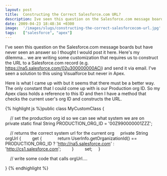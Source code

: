 ```yaml
---
layout: post
title:  Constructing the Correct Salesforce.com URL?
description: Ive seen this question on the Salesforce.com message boards but have never seen an answer so I thought I would post it here. Heres my dilemma... we are writing some customization that requires us to construct the URL to a Salesforce.com record (e.g. https-//na5.salesforce.com/02u300000000ACi) and send it via email. Ive seen a solution to this using Visualforce but never in Apex. Here is what I came up with but it seems that there must be a better way. The only constant that I could come up with 
date: 2009-04-23 18:48:34 +0300
image:  '/images/slugs/constructing-the-correct-salesforcecom-url.jpg'
tags:   ["salesforce", "apex"]
---
```

<p>I've seen this question on the Salesforce.com message boards but have never seen an answer so I thought I would post it here. Here's my dilemma... we are writing some customization that requires us to construct the URL to a Salesforce.com record (e.g. <a href="https://na5.salesforce.com/02u300000000ACi">https://na5.salesforce.com/02u300000000ACi</a>) and send it via email. I've seen a solution to this using Visualforce but never in Apex.</p>
<p>Here is what I came up with but it seems that there must be a better way. The only constant that I could come up with is our Production org ID. So my Apex class holds a reference to this ID and then I have a method that checks the current user's org ID and constructs the URL.</p>
{% highlight js %}public class MyCustomClass {

    // set the production org id so we can see what system we are on
    private static final String PRODUCTION_ORG_ID = '00Z990000001ZZZ';

    // returns the correct system url for the current org
    private String orgUrl {
        get {
            return UserInfo.getOrganizationId() == PRODUCTION_ORG_ID ? 'http://na5.salesforce.com' : 'http://cs1.salesforce.com';
        }
        set;
    }

    // write some code that calls orgUrl....

}
{% endhighlight %}


